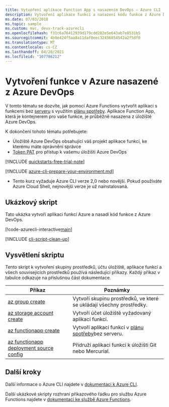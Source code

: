 ```yaml
---
title: Vytvoření aplikace Function App s nasazením DevOps – Azure CLI
description: Vytvoření aplikace funkcí a nasazení kódu funkce z Azure DevOps
ms.date: 07/03/2018
ms.topic: sample
ms.custom: mvc, devx-track-azurecli
ms.openlocfilehash: f31c6a76412939d179cdd282e5e643ab7e8531b5
ms.sourcegitcommit: 4b0e424f5aa8a11daf0eec32456854542a2f5df0
ms.translationtype: MT
ms.contentlocale: cs-CZ
ms.lasthandoff: 04/20/2021
ms.locfileid: "107786212"
---
```

# <a name="create-a-function-in-azure-that-is-deployed-from-azure-devops"></a>Vytvoření funkce v Azure nasazené z Azure DevOps

V tomto tématu se dozvíte, jak pomocí Azure Functions vytvořit aplikaci s funkcemi bez [serveru](https://azure.microsoft.com/solutions/serverless/) s využitím [plánu spotřeby](../consumption-plan.md). Aplikace Function App, která je kontejnerem pro vaše funkce, je průběžně nasazena z úložiště Azure DevOps. 

K dokončení tohoto tématu potřebujete:

* Úložiště Azure DevOps obsahující váš projekt aplikace funkcí, ke kterému máte oprávnění správce
* [Token PAT](/azure/devops/organizations/accounts/use-personal-access-tokens-to-authenticate) pro přístup k vašemu úložišti Azure DevOps

[!INCLUDE [quickstarts-free-trial-note](../../../includes/quickstarts-free-trial-note.md)]

[!INCLUDE [azure-cli-prepare-your-environment.md](../../../includes/azure-cli-prepare-your-environment.md)]

 - Tento kurz vyžaduje Azure CLI verze 2,0 nebo novější. Pokud používáte Azure Cloud Shell, nejnovější verze je už nainstalovaná. 

## <a name="sample-script"></a>Ukázkový skript

Tato ukázka vytvoří aplikaci funkcí Azure a nasadí kód funkce z Azure DevOps.

[!code-azurecli-interactive[main](../../../cli_scripts/azure-functions/deploy-function-app-with-function-vsts/deploy-function-app-with-function-vsts.sh?highlight=3-4 "Azure Service")]

[!INCLUDE [cli-script-clean-up](../../../includes/cli-script-clean-up.md)]

## <a name="script-explanation"></a>Vysvětlení skriptu

Tento skript k vytvoření skupiny prostředků, účtu úložiště, aplikace funkcí a všech souvisejících prostředků používá následující příkazy. Každý příkaz v tabulce odkazuje na příslušnou část dokumentace.

| Příkaz | Poznámky |
|---|---|
| [az group create](/cli/azure/group#az_group_create) | Vytvoří skupinu prostředků, ve které se ukládají všechny prostředky. |
| [az storage account create](/cli/azure/storage/account#az_storage_account_create) | Vytvoří účet úložiště vyžadovaný aplikací funkcí. |
| [az functionapp create](/cli/azure/functionapp#az_functionapp_create) | Vytvoří aplikaci funkcí v [plánu spotřeby](../consumption-plan.md)bez serveru. |
| [az functionapp deployment source config](/cli/azure/functionapp/deployment/source#az_functionapp_deployment_source_config) | Přidruží aplikaci funkcí k úložišti Git nebo Mercurial. |

## <a name="next-steps"></a>Další kroky

Další informace o Azure CLI najdete v [dokumentaci k Azure CLI](/cli/azure).

Další ukázkové skripty rozhraní příkazového řádku pro službu Azure Functions najdete v [dokumentaci ke službě Azure Functions](../functions-cli-samples.md).
